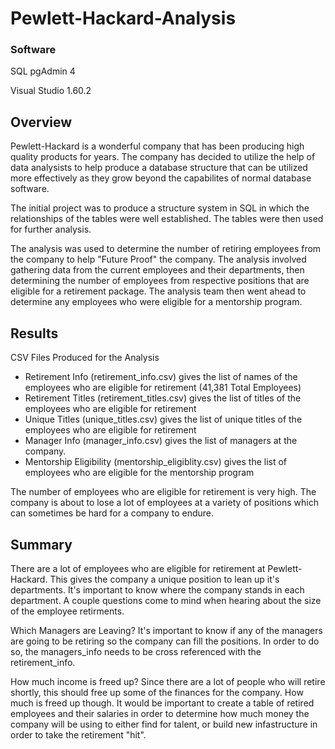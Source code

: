 # Pewlett-Hackard-Analysis
### Software
SQL pgAdmin 4

Visual Studio 1.60.2

## Overview
Pewlett-Hackard is a wonderful company that has been producing high quality products for years. The company has decided to utilize the help of data analysists to help produce a database structure that can be utilized more effectively as they grow beyond the capabilites of normal database software. 

The initial project was to produce a structure system in SQL in which the relationships of the tables were well established. The tables were then used for further analysis.

The analysis was used to determine the number of retiring employees from the company to help "Future Proof" the company. The analysis involved gathering data from the current employees and their departments, then determining the number of employees from respective positions that are eligible for a retirement package. The analysis team then went ahead to determine any employees who were eligible for a mentorship program.

## Results

CSV Files Produced for the Analysis
 - Retirement Info (retirement_info.csv) gives the list of names of the employees who are eligible for retirement (41,381 Total Employees)
 - Retirement Titles (retirement_titles.csv) gives the list of titles of the employees who are eligible for retirement
 - Unique Titles (unique_titles.csv) gives the list of unique titles of the employees who are eligible for retirement
 - Manager Info (manager_info.csv) gives the list of managers at the company.
 - Mentorship Eligibility (mentorship_eligiblity.csv) gives the list of employees who are eligible for the mentorship program

The number of employees who are eligible for retirement is very high. The company is about to lose a lot of employees at a variety of positions which can sometimes be hard for a company to endure. 

## Summary

There are a lot of employees who are eligible for retirement at Pewlett-Hackard. This gives the company a unique position to lean up it's departments. It's important to know where the company stands in each department. A couple questions come to mind when hearing about the size of the employee retirments.

Which Managers are Leaving?
It's important to know if any of the managers are going to be retiring so the company can fill the positions. In order to do so, the managers_info needs to be cross referenced with the retirement_info.

How much income is freed up?
Since there are a lot of people who will retire shortly, this should free up some of the finances for the company. How much is freed up though. It would be important to create a table of retired employees and their salaries in order to determine how much money the company will be using to either find for talent, or build new infastructure in order to take the retirement "hit". 

